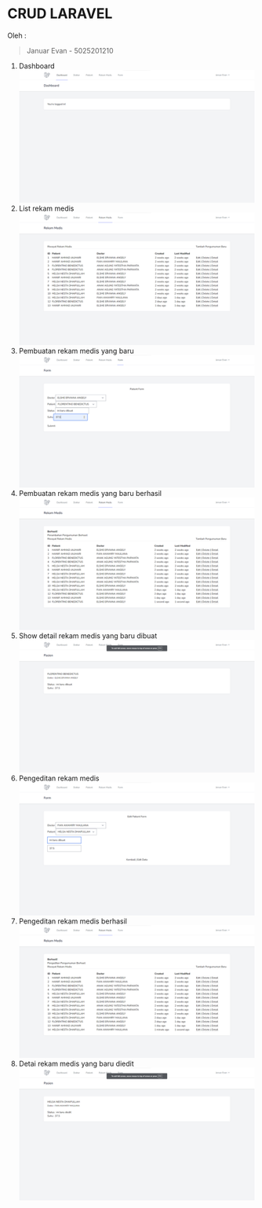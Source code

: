 # CRUD LARAVEL

Oleh :
> Januar Evan - 5025201210

1. Dashboard
![](https://github.com/EvanZJ/Tugas3PBKK/blob/main/pic/image%20(15).png)
2. List rekam medis
![](https://github.com/EvanZJ/Tugas3PBKK/blob/main/pic/image%20(16).png)
3. Pembuatan rekam medis yang baru
![](https://github.com/EvanZJ/Tugas3PBKK/blob/main/pic/image%20(17).png)
4. Pembuatan rekam medis yang baru berhasil
![](https://github.com/EvanZJ/Tugas3PBKK/blob/main/pic/image%20(18).png)
5. Show detail rekam medis yang baru dibuat
![](https://github.com/EvanZJ/Tugas3PBKK/blob/main/pic/image%20(19).png)
6. Pengeditan rekam medis
![](https://github.com/EvanZJ/Tugas3PBKK/blob/main/pic/image%20(20).png)
7. Pengeditan rekam medis berhasil
![](https://github.com/EvanZJ/Tugas3PBKK/blob/main/pic/image%20(21).png)
8. Detai rekam medis yang baru diedit
![](https://github.com/EvanZJ/Tugas3PBKK/blob/main/pic/image%20(22).png)
